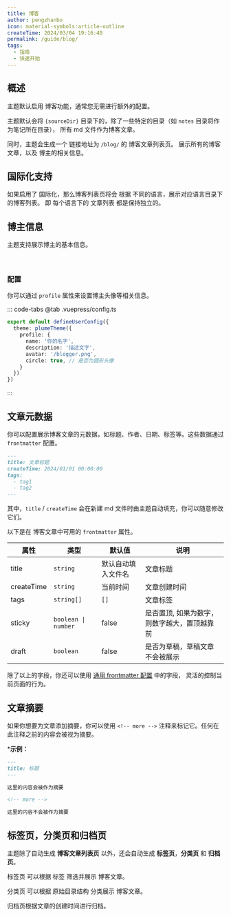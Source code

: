 ```yaml
---
title: 博客
author: pengzhanbo
icon: material-symbols:article-outline
createTime: 2024/03/04 19:16:40
permalink: /guide/blog/
tags:
  - 指南
  - 快速开始
---
```


<script setup lang="ts">
import VPBlogProfile from 'vuepress-theme-plume/components/Blog/VPBlogProfile.vue'
</script>

## 概述

主题默认启用 博客功能，通常您无需进行额外的配置。

主题默认会将 `{sourceDir}` 目录下的，除了一些特定的目录（如 `notes` 目录将作为笔记所在目录），
所有 md 文件作为博客文章。

同时，主题会生成一个 链接地址为 `/blog/` 的 博客文章列表页。
展示所有的博客文章，以及 博主的相关信息。

## 国际化支持

如果启用了 国际化，那么博客列表页将会 根据 不同的语言，展示对应语言目录下的博客列表。
即 每个语言下的 文章列表 都是保持独立的。

## 博主信息

主题支持展示博主的基本信息。

<div
  style="width: 310px;margin: 0 auto;padding: 20px 20px 1px;text-align:center;border-radius: 4px;
  background-color: var(--vp-c-bg-soft);transition: background-color var(--t-color);"
>
  <VPBlogProfile />
</div>

### 配置

你可以通过 `profile` 属性来设置博主头像等相关信息。

::: code-tabs
@tab .vuepress/config.ts

```ts
export default defineUserConfig({
  theme: plumeTheme({
    profile: {
      name: '你的名字',
      description: '描述文字',
      avatar: '/blogger.png',
      circle: true, // 是否为圆形头像
    }
  })
})
```

:::

## 文章元数据

你可以配置展示博客文章的元数据，如标题、作者、日期、标签等。这些数据通过 `frontmatter` 配置。

```md
---
title: 文章标题
createTime: 2024/01/01 00:00:00
tags:
  - tag1
  - tag2
---
```

其中，`title` / `createTime` 会在新建 md 文件时由主题自动填充，你可以随意修改它们。

以下是在 博客文章中可用的 `frontmatter` 属性。

| 属性       | 类型                | 默认值                      | 说明                                         |
| ---------- | ------------------- | --------------------------- | -------------------------------------------- |
| title      | `string`            | 默认自动填入文件名          | 文章标题                                     |
| createTime | `string`            | 当前时间                    | 文章创建时间                                 |
| tags       | `string[]`          | `[]`                        | 文章标签                                     |
| sticky     | `boolean \| number` | false                       | 是否置顶, 如果为数字，则数字越大，置顶越靠前 |
| draft      | `boolean`           | false                       | 是否为草稿，草稿文章不会被展示               |

除了以上的字段，你还可以使用 [通用 frontmatter 配置](../config/frontmatter/basic.md) 中的字段，
灵活的控制当前页面的行为。

## 文章摘要

如果你想要为文章添加摘要，你可以使用 `<!-- more -->` 注释来标记它。任何在此注释之前的内容会被视为摘要。

***示例：**

```md
---
title: 标题
---

这里的内容会被作为摘要

<!-- more -->

这里的内容不会被作为摘要
```

## 标签页，分类页和归档页

主题除了自动生成 **博客文章列表页** 以外，还会自动生成 **标签页**，**分类页** 和 **归档页**。

标签页 可以根据 标签 筛选并展示 博客文章。

分类页 可以根据 原始目录结构 分类展示 博客文章。

归档页根据文章的创建时间进行归档。

